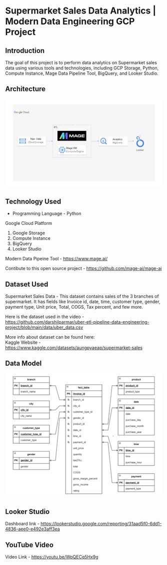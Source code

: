 # Supermarket Sales Data Analytics | Modern Data Engineering GCP Project

## Introduction

The goal of this project is to perform data analytics on Supermarket sales data using various tools and technologies, including GCP Storage, Python, Compute Instance, Mage Data Pipeline Tool, BigQuery, and Looker Studio.

## Architecture 
<img src="architecture.jpg">

## Technology Used
- Programming Language - Python

Google Cloud Platform
1. Google Storage
2. Compute Instance 
3. BigQuery
4. Looker Studio

Modern Data Pipeine Tool - https://www.mage.ai/

Contibute to this open source project - https://github.com/mage-ai/mage-ai

## Dataset Used
Supermarket Sales Data - This dataset contains sales of the 3 branches of supermarket. It has fields like Invoice id, date, time, customer type, gender, payment type, Unit price, Total, COGS, Tax percent, and few more.

Here is the dataset used in the video - https://github.com/darshilparmar/uber-etl-pipeline-data-engineering-project/blob/main/data/uber_data.csv

More info about dataset can be found here:<br>
Kaggle Website - https://www.kaggle.com/datasets/aungpyaeap/supermarket-sales

## Data Model
<img src="data-model.png">

## Looker Studio
Dashboard link - https://lookerstudio.google.com/reporting/31aad5f0-6dd1-4836-aee0-e492e3aff3ea

## YouTube Video
Video Link - https://youtu.be/WpQECq5Hx9g
